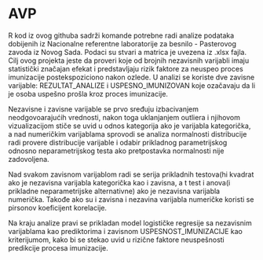 ﻿# AVP
 
R kod iz ovog githuba sadrži komande potrebne radi analize podataka dobijenih iz Nacionalne referentne laboratorije za besnilo - Pasterovog zavoda iz Novog Sada.
Podaci su stvari a matrica je uvezena iz .xlsx fajla.
Cilj ovog projekta jeste da proveri koje od brojnih nezavisnih varijabli imaju statistički značajan efekat i predstavljaju rizik faktore za neuspeo proces imunizacije postekspoziciono nakon ozlede.
U analizi se koriste dve zavisne varijable: REZULTAT_ANALIZE i USPESNO_IMUNIZOVAN koje ozačavaju da li je osoba uspešno prošla kroz proces imunizacije.

Nezavisne i zavisne varijable se prvo sređuju izbacivanjem neodgovoarajućih vrednosti, nakon toga uklanjanjem outliera i njihovom vizualizacijom stiče se uvid u odnos kategorija ako je varijabla kategorička, a nad numeričkim varijablama 
sprovodi se analiza normalnosti distribucije radi provere distribucije varijable i odabir prikladnog parametrijskog odnosno neparametrijskog testa ako pretpostavka normalnosti nije zadovoljena.

Nad svakom zavisnom varijablom radi se serija prikladnih testova(hi kvadrat ako je nezavisna varijabla kategorička kao i zavisna, a t test i anova(i prikladne neparametrijske alternativne) ako je nezavisna varijabla numerička.
Takođe ako su i zavisna i nezavina varijabla numeričke koristi se pirsonov koeficijent korelacije.

Na kraju analize pravi se prikladan model logističke regresije sa nezavisnim varijablama kao prediktorima i zavisnom USPESNOST_IMUNIZACIJE kao kriterijumom,
kako bi se stekao uvid u rizične faktore neuspešnosti predikcije procesa imunizacije.
